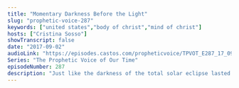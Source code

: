 ```yaml
---
title: "Momentary Darkness Before the Light"
slug: "prophetic-voice-287"
keywords: ["united states","body of christ","mind of christ"]
hosts: ["Cristina Sosso"]
showTranscript: false
date: "2017-09-02"
audioLink: "https://episodes.castos.com/propheticvoice/TPVOT_E287_17_09_02-03_Momentary_Darkness_Before_the_Light.mp3"
Series: "The Prophetic Voice of Our Time"
episodeNumber: 287
description: "Just like the darkness of the total solar eclipse lasted only a short moment, the darkness of our times will be quickly cast out by the light of God through His people."
---
```

